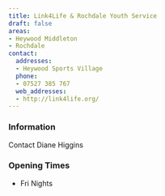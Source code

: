 ```yaml
---
title: Link4Life & Rochdale Youth Service
draft: false
areas:
- Heywood Middleton
- Rochdale
contact:
  addresses:
  - Heywood Sports Village
  phone:
  - 07527 385 767
  web_addresses:
  - http://link4life.org/
---
```


### Information
Contact Diane Higgins

### Opening Times
* Fri Nights

